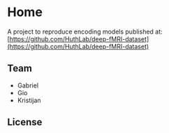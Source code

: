 # Home

A project to reproduce encoding models published at: [https://github.com/HuthLab/deep-fMRI-dataset](https://github.com/HuthLab/deep-fMRI-dataset)

## Team

- Gabriel
- Gio
- Kristijan

## License
